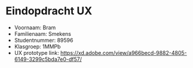 # Eindopdracht UX

- Voornaam: Bram
- Familienaam: Smekens
- Studentnummer: 89596
- Klasgroep: 1MMPb
- UX prototype link: https://xd.adobe.com/view/a966becd-9882-4805-6149-3299c5bda7e0-df57/